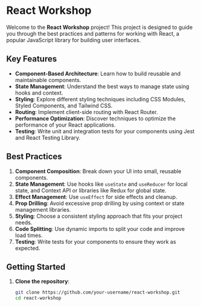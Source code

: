 # React Workshop

Welcome to the **React Workshop** project! This project is designed to guide you through the best practices and patterns for working with React, a popular JavaScript library for building user interfaces.

## Key Features

- **Component-Based Architecture**: Learn how to build reusable and maintainable components.
- **State Management**: Understand the best ways to manage state using hooks and context.
- **Styling**: Explore different styling techniques including CSS Modules, Styled Components, and Tailwind CSS.
- **Routing**: Implement client-side routing with React Router.
- **Performance Optimization**: Discover techniques to optimize the performance of your React applications.
- **Testing**: Write unit and integration tests for your components using Jest and React Testing Library.

## Best Practices

1. **Component Composition**: Break down your UI into small, reusable components.
2. **State Management**: Use hooks like `useState` and `useReducer` for local state, and Context API or libraries like Redux for global state.
3. **Effect Management**: Use `useEffect` for side effects and cleanup.
4. **Prop Drilling**: Avoid excessive prop drilling by using context or state management libraries.
5. **Styling**: Choose a consistent styling approach that fits your project needs.
6. **Code Splitting**: Use dynamic imports to split your code and improve load times.
7. **Testing**: Write tests for your components to ensure they work as expected.

## Getting Started

1. **Clone the repository**:
   ```sh
   git clone https://github.com/your-username/react-workshop.git
   cd react-workshop
   ```
